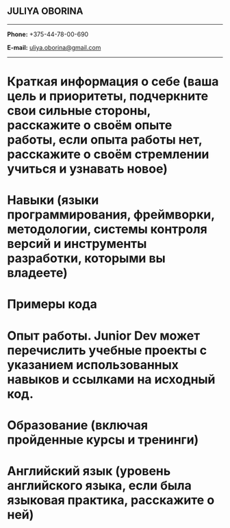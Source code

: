 ## JULIYA OBORINA
********************************************************

**Phone:** +375-44-78-00-690

**E-mail:** uliya.oborina@gmail.com
********************************************************

# Краткая информация о себе (ваша цель и приоритеты, подчеркните свои сильные стороны, расскажите о своём опыте работы, если опыта работы нет, расскажите о своём стремлении учиться и узнавать новое)
# Навыки (языки программирования, фреймворки, методологии, системы контроля версий и инструменты разработки, которыми вы владеете)
# Примеры кода
# Опыт работы. Junior Dev может перечислить учебные проекты с указанием использованных навыков и ссылками на исходный код.
# Образование (включая пройденные курсы и тренинги)
# Английский язык (уровень английского языка, если была языковая практика, расскажите о ней)
